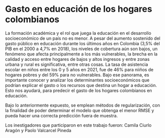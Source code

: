 # Gasto en educación de los hogares colombianos 

La formación académica y el rol que juega la educación en el desarrollo socioeconómico de un país no es menor. A pesar del aumento sostenido del gasto público en educación durante los últimos años en Colombia (3,5% del PIB en el 2000 a 4,7% en 2018), los niveles de cobertura aún son bajos, un fenómeno que afecta principalmente a los más vulnerables, la brecha en la calidad y acceso entre hogares de bajos y altos ingresos y entre zonas urbana y rural es significativa, entre otras cosas. La tasa de asistencia escolar en niños entre los 0 y 5 años en 2021, fue de 46% para niiños de hogares pobres y del 59% para no vulnerables. Bajo ese panorama, es importante conocer y analizar los determinantes socioeconómicos que podrían explicar el gasto o los recursos que destina un hogar a educación. Esto nos ayudará, para predecir el gasto de los hogares colombianos en educación. 

Bajo lo anteriormente expuesto, se emplean métodos de regularización, con la finalidad de poder determinar el modelo que obtenga el menor RMSE y pueda hacer una correcta predicción fuera de muestra.


Los inestigadores que participaron en este trabajo fueron:
Camila Ciurlo Aragón y Paolo Valcarcel Pineda

 

